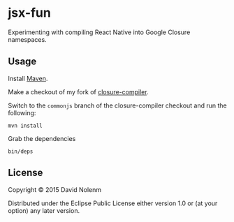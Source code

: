 # jsx-fun

Experimenting with compiling React Native into Google Closure namespaces.

## Usage

Install [Maven](https://maven.apache.org).

Make a checkout of my fork of [closure-compiler](https://github.com/swannodette/closure-compiler).

Switch to the `commonjs` branch of the closure-compiler checkout 
and run the following:

```
mvn install
```

Grab the dependencies

```
bin/deps
```

## License

Copyright © 2015 David Nolenm

Distributed under the Eclipse Public License either version 1.0 or (at
your option) any later version.
